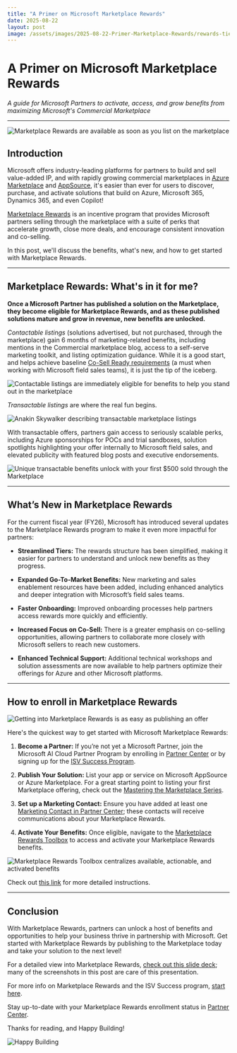 ```yaml
---
title: "A Primer on Microsoft Marketplace Rewards"
date: 2025-08-22
layout: post
image: /assets/images/2025-08-22-Primer-Marketplace-Rewards/rewards-tiers.png
---
```


# A Primer on Microsoft Marketplace Rewards

*A guide for Microsoft Partners to activate, access, and grow benefits from maximizing Microsoft's Commercial Marketplace*

---

![Marketplace Rewards are available as soon as you list on the marketplace](/assets/images/2025-08-22-Primer-Marketplace-Rewards/rewards-tiers.png)

## Introduction

Microsoft offers industry-leading platforms for partners to build and sell value-added IP, and with rapidly growing commercial marketplaces in [Azure Marketplace](https://azuremarketplace.microsoft.com/en-US/) and [AppSource](https://appsource.microsoft.com/en-us/), it's easier than ever for users to discover, purchase, and activate solutions that build on Azure, Microsoft 365, Dynamics 365, and even Copilot!

[Marketplace Rewards](https://www.microsoft.com/en-us/isv/Marketplace-Rewards) is an incentive program that provides Microsoft partners selling through the marketplace with a suite of perks that accelerate growth, close more deals, and encourage consistent innovation and co-selling.

In this post, we'll discuss the benefits, what's new, and how to get started with Marketplace Rewards.

---

## Marketplace Rewards: What's in it for me?

**Once a Microsoft Partner has published a solution on the Marketplace, they become eligible for Marketplace Rewards, and as these published solutions mature and grow in revenue, new benefits are unlocked.**

*Contactable listings* (solutions advertised, but not purchased, through the marketplace) gain 6 months of marketing-related benefits, including mentions in the Commercial marketplace blog, access to a self-serve marketing toolkit, and listing optimization guidance. While it is a good start, and helps achieve baseline [Co-Sell Ready requirements](https://learn.microsoft.com/en-us/partner-center/referrals/co-sell-requirements#requirements-for-co-sell-ready-status) (a must when working with Microsoft field sales teams), it is just the tip of the iceberg.

![Contactable listings are immediately eligible for benefits to help you stand out in the marketplace](/assets/images/2025-08-22-Primer-Marketplace-Rewards/contactable-benefits.png)

*Transactable listings* are where the real fun begins.

![Anakin Skywalker describing transactable marketplace listings](/assets/images/2025-08-22-Primer-Marketplace-Rewards/transactable-offerings-begin.png)

With transactable offers, partners gain access to seriously scalable perks, including Azure sponsorships for POCs and trial sandboxes, solution spotlights highlighting your offer internally to Microsoft field sales, and elevated publicity with featured blog posts and executive endorsements.

![Unique transactable benefits unlock with your first $500 sold through the Marketplace](/assets/images/2025-08-22-Primer-Marketplace-Rewards/transactable-benefits.png)

---

## What’s New in Marketplace Rewards

For the current fiscal year (FY26), Microsoft has introduced several updates to the Marketplace Rewards program to make it even more impactful for partners:

- **Streamlined Tiers:** The rewards structure has been simplified, making it easier for partners to understand and unlock new benefits as they progress.

- **Expanded Go-To-Market Benefits:** New marketing and sales enablement resources have been added, including enhanced analytics and deeper integration with Microsoft’s field sales teams.

- **Faster Onboarding:** Improved onboarding processes help partners access rewards more quickly and efficiently.

- **Increased Focus on Co-Sell:** There is a greater emphasis on co-selling opportunities, allowing partners to collaborate more closely with Microsoft sellers to reach new customers.

- **Enhanced Technical Support:** Additional technical workshops and solution assessments are now available to help partners optimize their offerings for Azure and other Microsoft platforms.

---

## How to enroll in Marketplace Rewards

![Getting into Marketplace Rewards is as easy as publishing an offer](/assets/images/2025-08-22-Primer-Marketplace-Rewards/onboarding-steps.png)

Here's the quickest way to get started with Microsoft Marketplace Rewards:

1. **Become a Partner:** If you’re not yet a Microsoft Partner, join the Microsoft AI Cloud Partner Program by enrolling in [Partner Center](https://partner.microsoft.com/en-us/dashboard/account/v3/enrollment/introduction/partnership) or by signing up for the [ISV Success Program](https://www.microsoft.com/en-us/isv/enroll/signup). 

2. **Publish Your Solution:** List your app or service on Microsoft AppSource or Azure Marketplace. For a great starting point to listing your first Marketplace offering, check out the [Mastering the Marketplace Series](https://microsoft.github.io/Mastering-the-Marketplace/).

3. **Set up a Marketing Contact:** Ensure you have added at least one [Marketing Contact in Partner Center](https://partner.microsoft.com/dashboard/v2/benefits/marketing); these contacts will receive communications about your Marketplace Rewards.

4. **Activate Your Benefits:** Once eligible, navigate to the [Marketplace Rewards Toolbox](https://marketing.partner.microsoft.com/marketplace-rewards) to access and activate your Marketplace Rewards benefits.

![Marketplace Rewards Toolbox centralizes available, actionable, and activated benefits](/assets/images/2025-08-22-Primer-Marketplace-Rewards/toolbox-benefits.jpg)

Check out [this link](https://learn.microsoft.com/en-us/partner-center/marketplace-offers/marketplace-rewards#your-steps-to-get-started-are-easy) for more detailed instructions.

---

## Conclusion

With Marketplace Rewards, partners can unlock a host of benefits and opportunities to help your business thrive in partnership with Microsoft. Get started with Marketplace Rewards by publishing to the Marketplace today and take your solution to the next level!

For a detailed view into Marketplace Rewards, [check out this slide deck](https://aka.ms/marketplacerewards); many of the screenshots in this post are care of this presentation.

For more info on Marketplace Rewards and the ISV Success program, [start here](https://learn.microsoft.com/en-us/partner-center/marketplace-offers/marketplace-rewards).

Stay up-to-date with your Marketplace Rewards enrollment status in [Partner Center](https://partner.microsoft.com/dashboard/v2/benefits/marketing).

Thanks for reading, and Happy Building!

![Happy Building](/assets/images/happy-building.png)